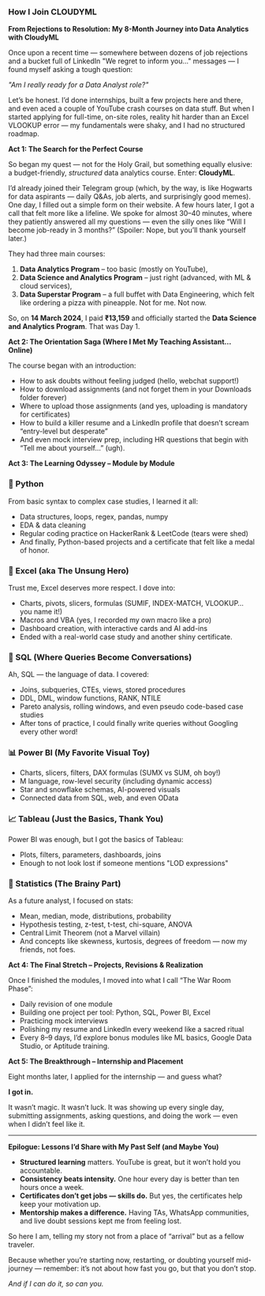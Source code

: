 ### How I Join CLOUDYML

**From Rejections to Resolution: My 8-Month Journey into Data Analytics with CloudyML**

Once upon a recent time — somewhere between dozens of job rejections and a bucket full of LinkedIn "We regret to inform you..." messages — I found myself asking a tough question:

*"Am I really ready for a Data Analyst role?"*

Let’s be honest. I’d done internships, built a few projects here and there, and even aced a couple of YouTube crash courses on data stuff. But when I started applying for full-time, on-site roles, reality hit harder than an Excel VLOOKUP error — my fundamentals were shaky, and I had no structured roadmap.

**Act 1: The Search for the Perfect Course**

So began my quest — not for the Holy Grail, but something equally elusive: a budget-friendly, *structured* data analytics course. Enter: **CloudyML**.

I’d already joined their Telegram group (which, by the way, is like Hogwarts for data aspirants — daily Q\&As, job alerts, and surprisingly good memes). One day, I filled out a simple form on their website. A few hours later, I got a call that felt more like a lifeline. We spoke for almost 30–40 minutes, where they patiently answered all my questions — even the silly ones like “Will I become job-ready in 3 months?” (Spoiler: Nope, but you’ll thank yourself later.)

They had three main courses:

1. **Data Analytics Program** – too basic (mostly on YouTube),
2. **Data Science and Analytics Program** – just right (advanced, with ML & cloud services),
3. **Data Superstar Program** – a full buffet with Data Engineering, which felt like ordering a pizza with pineapple. Not for me. Not now.

So, on **14 March 2024**, I paid **₹13,159** and officially started the **Data Science and Analytics Program**. That was Day 1.

**Act 2: The Orientation Saga (Where I Met My Teaching Assistant... Online)**

The course began with an introduction:

* How to ask doubts without feeling judged (hello, webchat support!)
* How to download assignments (and not forget them in your Downloads folder forever)
* Where to upload those assignments (and yes, uploading is mandatory for certificates)
* How to build a killer resume and a LinkedIn profile that doesn’t scream “entry-level but desperate”
* And even mock interview prep, including HR questions that begin with “Tell me about yourself...” (ugh).

**Act 3: The Learning Odyssey – Module by Module**

### 🐍 Python

From basic syntax to complex case studies, I learned it all:

* Data structures, loops, regex, pandas, numpy
* EDA & data cleaning
* Regular coding practice on HackerRank & LeetCode (tears were shed)
* And finally, Python-based projects and a certificate that felt like a medal of honor.

### 🧮 Excel (aka The Unsung Hero)

Trust me, Excel deserves more respect. I dove into:

* Charts, pivots, slicers, formulas (SUMIF, INDEX-MATCH, VLOOKUP… you name it!)
* Macros and VBA (yes, I recorded my own macro like a pro)
* Dashboard creation, with interactive cards and AI add-ins
* Ended with a real-world case study and another shiny certificate.

### 🧠 SQL (Where Queries Become Conversations)

Ah, SQL — the language of data. I covered:

* Joins, subqueries, CTEs, views, stored procedures
* DDL, DML, window functions, RANK, NTILE
* Pareto analysis, rolling windows, and even pseudo code-based case studies
* After tons of practice, I could finally write queries without Googling every other word!

### 📊 Power BI (My Favorite Visual Toy)

* Charts, slicers, filters, DAX formulas (SUMX vs SUM, oh boy!)
* M language, row-level security (including dynamic access)
* Star and snowflake schemas, AI-powered visuals
* Connected data from SQL, web, and even OData

### 📈 Tableau (Just the Basics, Thank You)

Power BI was enough, but I got the basics of Tableau:

* Plots, filters, parameters, dashboards, joins
* Enough to not look lost if someone mentions "LOD expressions"

### 📐 Statistics (The Brainy Part)

As a future analyst, I focused on stats:

* Mean, median, mode, distributions, probability
* Hypothesis testing, z-test, t-test, chi-square, ANOVA
* Central Limit Theorem (not a Marvel villain)
* And concepts like skewness, kurtosis, degrees of freedom — now my friends, not foes.

**Act 4: The Final Stretch – Projects, Revisions & Realization**

Once I finished the modules, I moved into what I call “The War Room Phase”:

* Daily revision of one module
* Building one project per tool: Python, SQL, Power BI, Excel
* Practicing mock interviews
* Polishing my resume and LinkedIn every weekend like a sacred ritual
* Every 8–9 days, I’d explore bonus modules like ML basics, Google Data Studio, or Aptitude training.

**Act 5: The Breakthrough – Internship and Placement**

Eight months later, I applied for the internship — and guess what?

**I got in.**

It wasn’t magic. It wasn’t luck. It was showing up every single day, submitting assignments, asking questions, and doing the work — even when I didn’t feel like it.

---

**Epilogue: Lessons I’d Share with My Past Self (and Maybe You)**

* **Structured learning** matters. YouTube is great, but it won’t hold you accountable.
* **Consistency beats intensity.** One hour every day is better than ten hours once a week.
* **Certificates don’t get jobs — skills do.** But yes, the certificates help keep your motivation up.
* **Mentorship makes a difference.** Having TAs, WhatsApp communities, and live doubt sessions kept me from feeling lost.

So here I am, telling my story not from a place of “arrival” but as a fellow traveler.

Because whether you’re starting now, restarting, or doubting yourself mid-journey — remember: it’s not about how fast you go, but that you don’t stop.

*And if I can do it, so can you.*
